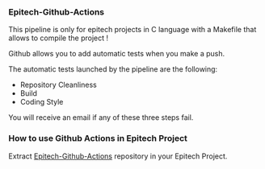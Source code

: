 ### Epitech-Github-Actions

This pipeline is only for epitech projects in C language with a Makefile that allows to compile the project !

Github allows you to add automatic tests when you make a push.

The automatic tests launched by the pipeline are the following:
- Repository Cleanliness
- Build
- Coding Style

You will receive an email if any of these three steps fail.

### How to use Github Actions in Epitech Project

Extract [Epitech-Github-Actions](https://github.com/xschahl/Epitech-Github-Actions) repository in your Epitech Project.
